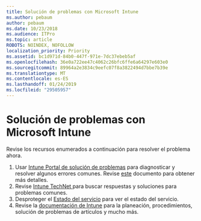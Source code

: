 ```yaml
---
title: Solución de problemas con Microsoft Intune
ms.author: pebaum
author: pebaum
ms.date: 10/23/2018
ms.audience: ITPro
ms.topic: article
ROBOTS: NOINDEX, NOFOLLOW
localization_priority: Priority
ms.assetid: bc1d971d-84b0-447f-971e-7dc37ebeb5af
ms.openlocfilehash: 36e0a722ee47c4062c26bfc6ffe6a64297e603e0
ms.sourcegitcommit: 89964a2e3834c9eefc07f8a3822494d7bbe7b39e
ms.translationtype: MT
ms.contentlocale: es-ES
ms.lasthandoff: 01/24/2019
ms.locfileid: "29505957"
---
```

# <a name="troubleshoot-issues-with-microsoft-intune"></a>Solución de problemas con Microsoft Intune

Revise los recursos enumerados a continuación para resolver el problema ahora.
  
1. Usar [Intune Portal de solución de problemas](https://devicemanagement.microsoft.com/#blade/Microsoft_Intune_DeviceSettings/TroubleshootBlade) para diagnosticar y resolver algunos errores comunes. Revise [este](https://docs.microsoft.com/en-us/intune/help-desk-operators) documento para obtener más detalles.  
2. Revise [Intune TechNet ](https://social.technet.microsoft.com/forums/en-us/home?forum=microsoftintuneprod)para buscar respuestas y soluciones para problemas comunes.  
3. Desproteger el [Estado del servicio](https://portal.office.com/AdminPortal/Home#/servicehealth) para ver el estado del servicio.   
4. Revise la [documentación de Intune](https://docs.microsoft.com/en-us/intune/) para la planeación, procedimientos, solución de problemas de artículos y mucho más. 